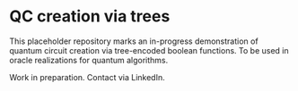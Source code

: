 # QC creation via trees

This placeholder repository marks an in-progress demonstration of quantum circuit creation via tree-encoded boolean functions. To be used in oracle realizations for quantum algorithms.

Work in preparation. Contact via LinkedIn.
